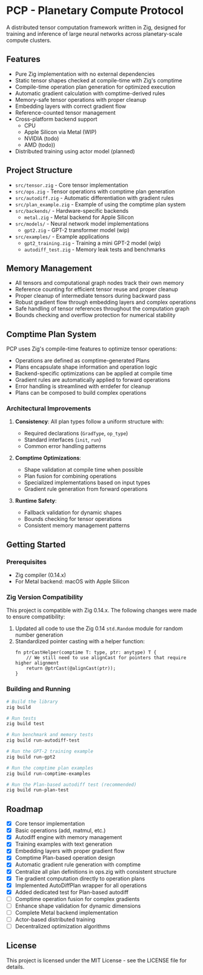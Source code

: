 # PCP - Planetary Compute Protocol

A distributed tensor computation framework written in Zig, designed for training and inference of large neural networks across planetary-scale compute clusters.

## Features

- Pure Zig implementation with no external dependencies
- Static tensor shapes checked at compile-time with Zig's comptime
- Compile-time operation plan generation for optimized execution
- Automatic gradient calculation with comptime-derived rules
- Memory-safe tensor operations with proper cleanup
- Embedding layers with correct gradient flow
- Reference-counted tensor management
- Cross-platform backend support
  - CPU
  - Apple Silicon via Metal (WIP)
  - NVIDIA (todo)
  - AMD (todo))
- Distributed training using actor model (planned)

## Project Structure

- `src/tensor.zig` - Core tensor implementation
- `src/ops.zig` - Tensor operations with comptime plan generation
- `src/autodiff.zig` - Automatic differentiation with gradient rules
- `src/plan_example.zig` - Example of using the comptime plan system
- `src/backends/` - Hardware-specific backends
  - `metal.zig` - Metal backend for Apple Silicon
- `src/models/` - Neural network model implementations
  - `gpt2.zig` - GPT-2 transformer model (wip)
- `src/examples/` - Example applications
  - `gpt2_training.zig` - Training a mini GPT-2 model (wip)
  - `autodiff_test.zig` - Memory leak tests and benchmarks

## Memory Management

- All tensors and computational graph nodes track their own memory
- Reference counting for efficient tensor reuse and proper cleanup
- Proper cleanup of intermediate tensors during backward pass
- Robust gradient flow through embedding layers and complex operations
- Safe handling of tensor references throughout the computation graph
- Bounds checking and overflow protection for numerical stability

## Comptime Plan System

PCP uses Zig's compile-time features to optimize tensor operations:

- Operations are defined as comptime-generated Plans
- Plans encapsulate shape information and operation logic
- Backend-specific optimizations can be applied at compile time
- Gradient rules are automatically applied to forward operations
- Error handling is streamlined with errdefer for cleanup
- Plans can be composed to build complex operations

### Architectural Improvements

1. **Consistency**: All plan types follow a uniform structure with:
   - Required declarations (`GradType`, `op_type`)
   - Standard interfaces (`init`, `run`)
   - Common error handling patterns

2. **Comptime Optimizations**:
   - Shape validation at compile time when possible
   - Plan fusion for combining operations
   - Specialized implementations based on input types
   - Gradient rule generation from forward operations

3. **Runtime Safety**:
   - Fallback validation for dynamic shapes
   - Bounds checking for tensor operations
   - Consistent memory management patterns


## Getting Started

### Prerequisites

- Zig compiler (0.14.x)
- For Metal backend: macOS with Apple Silicon

### Zig Version Compatibility

This project is compatible with Zig 0.14.x. The following changes were made to ensure compatibility:

1. Updated all code to use the Zig 0.14 `std.Random` module for random number generation
2. Standardized pointer casting with a helper function:
   ```zig
   fn ptrCastHelper(comptime T: type, ptr: anytype) T {
       // We still need to use alignCast for pointers that require higher alignment
       return @ptrCast(@alignCast(ptr));
   }
   ```

### Building and Running

```bash
# Build the library
zig build

# Run tests
zig build test

# Run benchmark and memory tests
zig build run-autodiff-test

# Run the GPT-2 training example
zig build run-gpt2

# Run the comptime plan examples
zig build run-comptime-examples

# Run the Plan-based autodiff test (recommended)
zig build run-plan-test
```

## Roadmap

- [x] Core tensor implementation
- [x] Basic operations (add, matmul, etc.)
- [x] Autodiff engine with memory management
- [x] Training examples with text generation
- [x] Embedding layers with proper gradient flow
- [x] Comptime Plan-based operation design
- [x] Automatic gradient rule generation with comptime
- [x] Centralize all plan definitions in ops.zig with consistent structure
- [x] Tie gradient computation directly to operation plans
- [x] Implemented AutoDiffPlan wrapper for all operations
- [x] Added dedicated test for Plan-based autodiff
- [ ] Comptime operation fusion for complex gradients
- [ ] Enhance shape validation for dynamic dimensions
- [ ] Complete Metal backend implementation
- [ ] Actor-based distributed training
- [ ] Decentralized optimization algorithms

## License

This project is licensed under the MIT License - see the LICENSE file for details.
